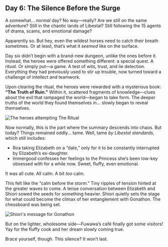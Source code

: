 ## Day 6: The Silence Before the Surge

A somewhat… _normal_ day? No way—really? Are we still on the same adventure? Still in the chaotic lands of Libestal? Still following the 15 agents of drama, scams, and emotional damage?

Apparently so. But hey, even the wildest horses need to catch their breath sometimes. Or at least, that’s what it _seemed_ like on the surface.

Day six didn’t begin with a brand-new dungeon, unlike the ones before it. Instead, the heroes were offered something different: a special quest. A _ritual_. Or simply put—a game. A test of wits, trust, and lie detection. Everything they had previously used to stir up trouble, now turned toward a challenge of intellect and teamwork.

Upon clearing the ritual, the heroes were rewarded with a mysterious book: **“The Truth of Ruin.”** Within it, scattered fragments of knowledge—clues about the evil that rampaged the world—began to take form. The deeper truths of the world they found themselves in… slowly began to reveal themselves.

![The heroes attempting The Ritual](/images-opt/ritual.webp)

Now normally, this is the part where the summary descends into chaos. But today? Things remained oddly... tame. Well, tame _by Libestal standards_, which still includes:

- Roa taking Elizabeth on a “date,” only for it to be constantly interrupted by Elizabeth’s ex-daughter.
- Immergood confesses her feelings to the Princess she’s been low-key obsessed with for a while now. Sweet, fluffy, even emotional.

It was all cute. All calm. A bit _too_ calm.

This felt like the “calm before the storm.” Tiny ripples of tension hinted at the greater waves to come. A tense conversation between Elizabeth and Shiori sowed the seeds for something heavier. Shiori quietly sets the stage for what could become the climax of her entanglement with Gonathon. The chessboard was being set.

![Shiori's message for Gonathon](/images-opt/to-gonathon.webp)

But on the lighter, wholesome side—Fuwawa’s café finally got some visitors! Yay for the fluffy cook and her dream slowly coming true.

Brace yourself, though. This silence? It won’t last.